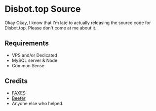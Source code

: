 # Disbot.top Source

Okay Okay, I know that I'm late to actually releasing the source code for Disbot.top. Please don't come at me about it.

## Requirements
- VPS and/or Dedicated
- MySQL server & Node
- Common Sense

## Credits
- [FAXES](https://weblutions.com)
- [Beefer](https://github.com/BeeferDev)
- Anyone else who helped.
